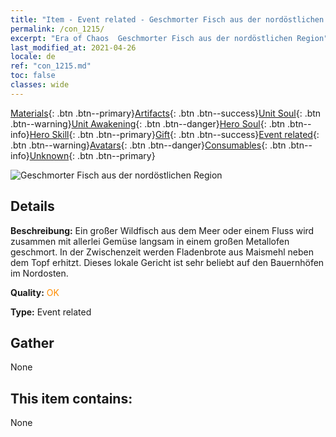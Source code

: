 ```yaml
---
title: "Item - Event related - Geschmorter Fisch aus der nordöstlichen Region"
permalink: /con_1215/
excerpt: "Era of Chaos  Geschmorter Fisch aus der nordöstlichen Region"
last_modified_at: 2021-04-26
locale: de
ref: "con_1215.md"
toc: false
classes: wide
---
```

 [Materials](/ItemsDE/){: .btn .btn--primary}[Artifacts](/ItemsDE/Artifacts/){: .btn .btn--success}[Unit Soul](/ItemsDE/UnitSoul/){: .btn .btn--warning}[Unit Awakening](/ItemsDE/UnitAwakening/){: .btn .btn--danger}[Hero Soul](/ItemsDE/HeroSoul/){: .btn .btn--info}[Hero Skill](/ItemsDE/HeroSkill/){: .btn .btn--primary}[Gift](/ItemsDE/Gift/){: .btn .btn--success}[Event related](/ItemsDE/Events/){: .btn .btn--warning}[Avatars](/ItemsDE/Avatars/){: .btn .btn--danger}[Consumables](/ItemsDE/Consumables/){: .btn .btn--info}[Unknown](/ItemsDE/Unknown/){: .btn .btn--primary}

 ![Geschmorter Fisch aus der nordöstlichen Region](/images/t/i_81522231.png)

## Details
 **Beschreibung:** Ein großer Wildfisch aus dem Meer oder einem Fluss wird zusammen mit allerlei Gemüse langsam in einem großen Metallofen geschmort. In der Zwischenzeit werden Fladenbrote aus Maismehl neben dem Topf erhitzt. Dieses lokale Gericht ist sehr beliebt auf den Bauernhöfen im Nordosten.

 **Quality:** <span style="color: #FF8C00">OK</span>

 **Type:** Event related

## Gather

  None

## This item contains:

  None

